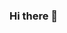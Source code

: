 ### Hi there 👋

<!--
**zwibisana/zwibisana** is a ✨ _special_ ✨ repository because its `README.md` (this file) appears on your GitHub profile.

Here are some ideas to get you started:

- 🔭 I’m currently working on a travel & lifestyle blog!
- 🌱 I’m currently learning Racket!
- 💬 Ask me about photography, UI/UX, graphic design, and planning picnics!
- 📫 How to reach me: zahrawibisana@gmail.com
- 😄 Pronouns: she/her
- ⚡ Fun fact: I'm Indonesian!
-->
